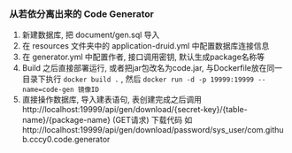 ### 从若依分离出来的 Code Generator   
1. 新建数据库, 把 document/gen.sql 导入   
2. 在 resources 文件夹中的 application-druid.yml 中配置数据库连接信息   
3. 在 generator.yml 中配置作者, 接口调用密钥, 默认生成package名称等   
4. Build 之后直接部署运行, 或者把jar包改名为code.jar, 与Dockerfile放在同一目录下执行 ```docker build .```   , 然后 ```docker run -d -p 19999:19999 --name=code-gen 镜像ID```   
5. 直接操作数据库, 导入建表语句, 表创建完成之后调用 http://localhost:19999/api/gen/download/{secret-key}/{table-name}/{package-name}  (GET请求) 下载代码
如 http://localhost:19999/api/gen/download/password/sys_user/com.github.cccy0.code.generator